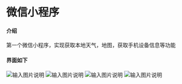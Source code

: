 # 微信小程序

#### 介绍
第一个微信小程序，实现获取本地天气，地图，获取手机设备信息等功能

#### 界面如下
![输入图片说明](https://images.gitee.com/uploads/images/2021/0623/163917_42d1d057_7476070.jpeg "微信小程序首页.jpg")
![输入图片说明](https://images.gitee.com/uploads/images/2021/0623/163924_cc2c6bf9_7476070.jpeg "微信小程序首页1.jpg")
![输入图片说明](https://images.gitee.com/uploads/images/2021/0623/163932_db722cf9_7476070.jpeg "微信小程序地图.jpg")
![输入图片说明](https://images.gitee.com/uploads/images/2021/0623/163939_1a6e2c15_7476070.jpeg "微信小程序我的.jpg")
